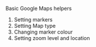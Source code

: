 Basic Google Maps helpers
1) Setting markers
2) Setting Map type
3) Changing marker colour
4) Setting zoom level and location
